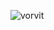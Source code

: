<p align="left"> <img src="https://komarev.com/ghpvc/?username=vorvit&label=Profile%20views&color=0e75b6&style=flat" alt="vorvit" /> </p>

<p align="left">
</p>
<!-- <p><img align="left" src="https://github-readme-stats.vercel.app/api/top-langs?username=vorvit&show_icons=true&locale=en&layout=compact" alt="vorvit" /></p> -->

<!--
**vorvit/vorvit** is a ✨ _special_ ✨ repository because its `README.md` (this file) appears on your GitHub profile.

Here are some ideas to get you started:

- 🔭 I’m currently working on ...
- 🌱 I’m currently learning ...
- 👯 I’m looking to collaborate on ...
- 🤔 I’m looking for help with ...
- 💬 Ask me about ...
- 📫 How to reach me: ...
- 😄 Pronouns: ...
- ⚡ Fun fact: ...
-->
